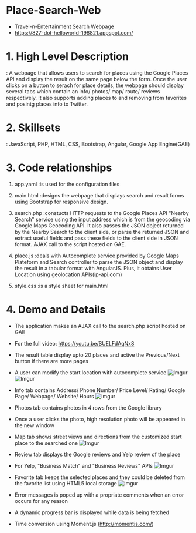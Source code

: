 # Place-Search-Web
- Travel-n-Entertainment Search Webpage
- https://827-dot-helloworld-198821.appspot.com/

# 1. High Level Description
: A webpage that allows users to search for places using the Google Places API and display the result on the same page below the form. Once the user clicks on a button to serach for place details, the webpage should display several tabs which contain an info/ photos/ map/ route/ reviews respectively. It also supports adding places to and removing from favorites and posintg places info to Twitter. 
   
   
# 2. Skillsets
: JavaScript, PHP, HTML, CSS, Bootstrap, Angular, Google App Engine(GAE)
   
   
# 3. Code relationships
1) app.yaml
:is used for the configuration files

2) main.html
:designs the webpage that displays search and result forms using Bootstrap for responsive design.

3) search.php
:constucts HTTP requests to the Google Places API "Nearby Search" service using the input address which is from                the geocoding via Google Maps Geocoding API. It also passes the JSON object returned by the Nearby Search to                  the client side, or parse the returned JSON and extract useful fields and pass these fields to the client side                in JSON format. AJAX call to the script hosted on GAE. 

4) place.js
:deals with Autocomplete service provided by Google Maps Plateform and Search controller to parse the JSON                      object and display the result in a tabular format with AngularJS. Plus, it obtains User Location using                        geolocation APIs(ip-api.com)

5) style.css
:is a style sheet for main.html


# 4. Demo and Details
- The application makes an AJAX call to the search.php script hosted on GAE
- For the full video: https://youtu.be/SUELFdAqNx8

- The result table display upto 20 places and active the Previous/Next button if there are more pages
- A user can modify the start location with autocomplete service
![Imgur](https://i.imgur.com/tibQ45w.gif)
![Imgur](https://i.imgur.com/2U4mss5.gif)

- Info tab contains Address/ Phone Number/ Price Level/ Rating/ Google Page/ Webpage/ Website/ Hours
![Imgur](https://i.imgur.com/JSp3HtC.gif)


- Photos tab contains photos in 4 rows from the Google library
- Once a user clicks the photo, high resolution photo will be appeared in the new window
- Map tab shows street views and directions from the customized start place to the searched one
![Imgur](https://i.imgur.com/Z4Eiigw.gif)


- Review tab displays the Google reviews and Yelp review of the place
- For Yelp, "Business Match" and "Business Reviews" APIs
![Imgur](https://i.imgur.com/UZB9FUG.gif)


- Favorite tab keeps the selected places and they could be deleted from the favorite list using HTML5 local storage 
![Imgur](https://i.imgur.com/1WaefG6.gif)


- Error messages is poped up with a propriate comments when an error occurs for any reason
- A dynamic progress bar is displayed while data is being fetched
- Time conversion using Moment.js (http://momentjs.com/)

